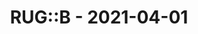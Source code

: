 ---
layout: post
title: RUG::B - 2021-04-01
datetime: '2021-04-01T19:00:00+02:00'
name: RUG::B
external_url: https://www.rug-b.de/events/ruby-usergroup-berlin-april-2021-651
online_event: true
year_month: 2021-04
---